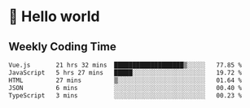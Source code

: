 # 🍻 Hello world

## Weekly Coding Time
<!--START_SECTION:waka-->

```txt
Vue.js       21 hrs 32 mins  ███████████████████▒░░░░░   77.85 %
JavaScript   5 hrs 27 mins   █████░░░░░░░░░░░░░░░░░░░░   19.72 %
HTML         27 mins         ▒░░░░░░░░░░░░░░░░░░░░░░░░   01.64 %
JSON         6 mins          ░░░░░░░░░░░░░░░░░░░░░░░░░   00.40 %
TypeScript   3 mins          ░░░░░░░░░░░░░░░░░░░░░░░░░   00.23 %
```

<!--END_SECTION:waka-->
